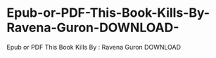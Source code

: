 # Epub-or-PDF-This-Book-Kills-By-Ravena-Guron-DOWNLOAD-
Epub or PDF This Book Kills By : Ravena Guron DOWNLOAD 
